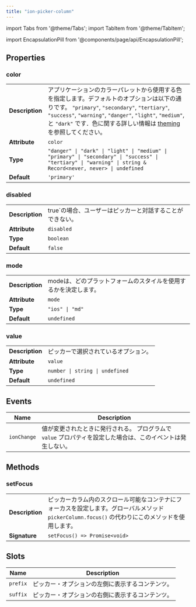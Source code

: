 ```yaml
---
title: "ion-picker-column"
---
```

import Tabs from '@theme/Tabs';
import TabItem from '@theme/TabItem';



import EncapsulationPill from '@components/page/api/EncapsulationPill';

<EncapsulationPill type="shadow" />


  
## Properties


### color

| | |
| --- | --- |
| **Description** | アプリケーションのカラーパレットから使用する色を指定します。デフォルトのオプションは以下の通りです。 `"primary"`, `"secondary"`, `"tertiary"`, `"success"`, `"warning"`, `"danger"`, `"light"`, `"medium"`, と `"dark"` です．色に関する詳しい情報は [theming](/docs/theming/basics) を参照してください。 |
| **Attribute** | `color` |
| **Type** | `"danger" \| "dark" \| "light" \| "medium" \| "primary" \| "secondary" \| "success" \| "tertiary" \| "warning" \| string & Record<never, never> \| undefined` |
| **Default** | `'primary'` |



### disabled

| | |
| --- | --- |
| **Description** | true`の場合、ユーザーはピッカーと対話することができない。 |
| **Attribute** | `disabled` |
| **Type** | `boolean` |
| **Default** | `false` |



### mode

| | |
| --- | --- |
| **Description** | modeは、どのプラットフォームのスタイルを使用するかを決定します。 |
| **Attribute** | `mode` |
| **Type** | `"ios" \| "md"` |
| **Default** | `undefined` |



### value

| | |
| --- | --- |
| **Description** | ピッカーで選択されているオプション。 |
| **Attribute** | `value` |
| **Type** | `number \| string \| undefined` |
| **Default** | `undefined` |



## Events

| Name | Description |
| --- | --- |
| `ionChange` | 値が変更されたときに発行される。  プログラムで `value` プロパティを設定した場合は、このイベントは発生しない。 |


## Methods


### setFocus

| | |
| --- | --- |
| **Description** | ピッカーカラム内のスクロール可能なコンテナにフォーカスを設定します。グローバルメソッド `pickerColumn.focus()` の代わりにこのメソッドを使用します。 |
| **Signature** | `setFocus() => Promise<void>` |



## Slots

| Name | Description |
| --- | --- |
| `prefix` | ピッカー・オプションの左側に表示するコンテンツ。 |
| `suffix` | ピッカー・オプションの右側に表示するコンテンツ。 |

